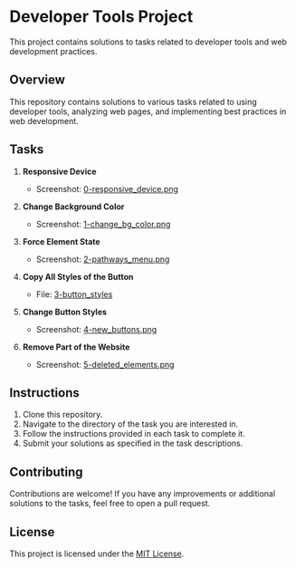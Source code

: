# Developer Tools Project

This project contains solutions to tasks related to developer tools and web development practices.

## Overview

This repository contains solutions to various tasks related to using developer tools, analyzing web pages, and implementing best practices in web development.

## Tasks

1. **Responsive Device**
   - Screenshot: [0-responsive_device.png](0x01-developer_tools/0-responsive_device.png)

2. **Change Background Color**
   - Screenshot: [1-change_bg_color.png](0x01-developer_tools/1-change_bg_color.png)

3. **Force Element State**
   - Screenshot: [2-pathways_menu.png](0x01-developer_tools/2-pathways_menu.png)

4. **Copy All Styles of the Button**
   - File: [3-button_styles](0x01-developer_tools/3-button_styles)

5. **Change Button Styles**
   - Screenshot: [4-new_buttons.png](0x01-developer_tools/4-new_buttons.png)

6. **Remove Part of the Website**
   - Screenshot: [5-deleted_elements.png](0x01-developer_tools/5-deleted_elements.png)


## Instructions

1. Clone this repository.
2. Navigate to the directory of the task you are interested in.
3. Follow the instructions provided in each task to complete it.
4. Submit your solutions as specified in the task descriptions.

## Contributing

Contributions are welcome! If you have any improvements or additional solutions to the tasks, feel free to open a pull request.

## License

This project is licensed under the [MIT License](LICENSE).
